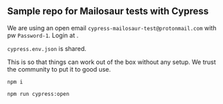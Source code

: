 ## Sample repo for Mailosaur tests with Cypress

We are using an open email `cypress-mailosaur-test@protonmail.com` with pw `Password-1`. Login at [](https://mailosaur.com/app/).

`cypress.env.json` is shared.

This is so that things can work out of the box without any setup. We trust the community to put it to good use.

`npm i`

`npm run cypress:open`